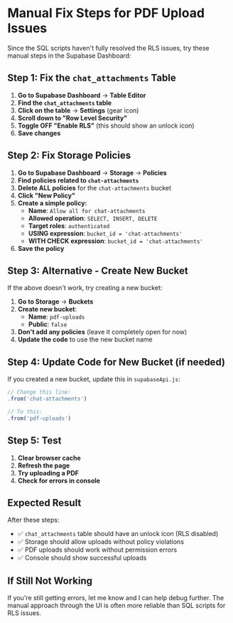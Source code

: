# Manual Fix Steps for PDF Upload Issues

Since the SQL scripts haven't fully resolved the RLS issues, try these manual steps in the Supabase Dashboard:

## Step 1: Fix the `chat_attachments` Table

1. **Go to Supabase Dashboard** → **Table Editor**
2. **Find the `chat_attachments` table**
3. **Click on the table** → **Settings** (gear icon)
4. **Scroll down to "Row Level Security"**
5. **Toggle OFF "Enable RLS"** (this should show an unlock icon)
6. **Save changes**

## Step 2: Fix Storage Policies

1. **Go to Supabase Dashboard** → **Storage** → **Policies**
2. **Find policies related to `chat-attachments`**
3. **Delete ALL policies** for the `chat-attachments` bucket
4. **Click "New Policy"**
5. **Create a simple policy:**
   - **Name**: `Allow all for chat-attachments`
   - **Allowed operation**: `SELECT, INSERT, DELETE`
   - **Target roles**: `authenticated`
   - **USING expression**: `bucket_id = 'chat-attachments'`
   - **WITH CHECK expression**: `bucket_id = 'chat-attachments'`
6. **Save the policy**

## Step 3: Alternative - Create New Bucket

If the above doesn't work, try creating a new bucket:

1. **Go to Storage** → **Buckets**
2. **Create new bucket**:
   - **Name**: `pdf-uploads`
   - **Public**: `false`
3. **Don't add any policies** (leave it completely open for now)
4. **Update the code** to use the new bucket name

## Step 4: Update Code for New Bucket (if needed)

If you created a new bucket, update this in `supabaseApi.js`:

```javascript
// Change this line:
.from('chat-attachments')

// To this:
.from('pdf-uploads')
```

## Step 5: Test

1. **Clear browser cache**
2. **Refresh the page**
3. **Try uploading a PDF**
4. **Check for errors in console**

## Expected Result

After these steps:
- ✅ `chat_attachments` table should have an unlock icon (RLS disabled)
- ✅ Storage should allow uploads without policy violations
- ✅ PDF uploads should work without permission errors
- ✅ Console should show successful uploads

## If Still Not Working

If you're still getting errors, let me know and I can help debug further. The manual approach through the UI is often more reliable than SQL scripts for RLS issues.